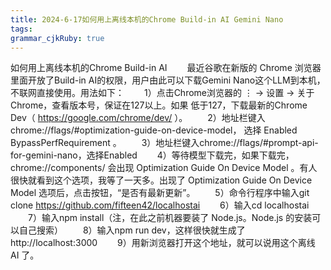 ```yaml
---
title: 2024-6-17如何用上离线本机的Chrome Build-in AI Gemini Nano
tags: 
grammar_cjkRuby: true
---
```



如何用上离线本机的Chrome Build-in AI
　　最近谷歌在新版的 Chrome 浏览器里面开放了Build-in AI的权限，用户由此可以下载Gemini Nano这个LLM到本机，不联网直接使用。用法如下：
　　1）点击Chrome浏览器的 ⋮ → 设置 → 关于Chrome，查看版本号，保证在127以上。如果
低于127，下载最新的Chrome Dev（ https://google.com/chrome/dev/ ）。
　　2）地址栏键入chrome://flags/#optimization-guide-on-device-model， 选择 Enabled
BypassPerfRequirement 。
　　3）地址栏键入chrome://flags/#prompt-api-for-gemini-nano，选择Enabled
　　4）等待模型下载完，如果下载完，chrome://components/ 会出现 Optimization Guide On
Device Model 。有人很快就看到这个选项，我等了一天多。出现了 Optimization Guide On Device Model 选项后，点击按钮，“是否有最新更新”。
　　5）命令行程序中输入git clone https://github.com/fifteen42/localhostai
　　6）输入cd localhostai
　　7）输入npm install（注，在此之前机器要装了 Node.js。Node.js 的安装可以自己搜索）
　　8）输入npm run dev，这样很快就生成了 http://localhost:3000
　　9）用新浏览器打开这个地址，就可以说用这个离线 AI 了。